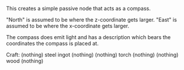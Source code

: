 This creates a simple passive node that acts as a compass.

"North" is assumed to be where the z-coordinate gets larger.
"East" is assumed to be where the x-coordinate gets larger.

The compass does emit light and has a description which bears
the coordinates the compass is placed at.


Craft: (nothing) steel ingot (nothing)
       (nothing)    torch    (nothing)
       (nothing)     wood    (nothing)
